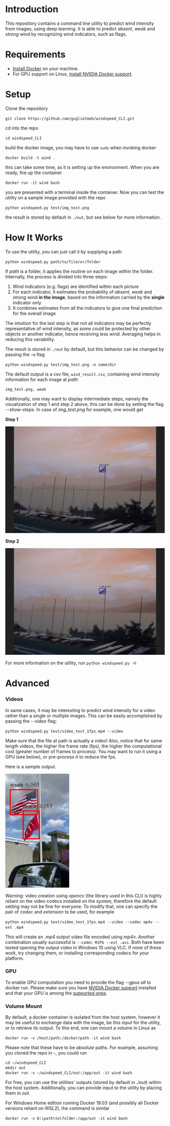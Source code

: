 # Introduction

This repository contains a command line utility to predict wind intensity from images, using deep learning. It is able to predict _absent_, _weak_ and _strong_ wind by recognizing wind indicators, such as flags.

# Requirements

- [Install Docker](https://docs.docker.com/install/) on your machine.
- For GPU support on Linux, [install NVIDIA Docker support](https://github.com/NVIDIA/nvidia-docker).

# Setup

Clone the repository

`git clone https://github.com/guglielmoG/windspeed_CLI.git`

cd into the repo

`cd windspeed_CLI`

build the docker image, you may have to use `sudo` when invoking docker

`docker build -t wind .`

this can take some time, as it is setting up the environment. When you are ready, fire up the container

`docker run -it wind bash`

you are presented with a terminal inside the container. Now you can test the utility on a sample image provided with the repo

`python windspeed.py test/img_test.png`

the result is stored by default in `./out`, but see below for more information.

# How It Works

To use the utility, you can just call it by supplying a path 

`python windspeed.py path/to/file/or/folder`

 If _path_ is a folder, it applies the routine on each image within the folder. Internally, the process is divided into three steps:

1. Wind indicators (e.g. flags) are identified within each picture
2. For each indicator, it estimates the probability of _absent_, _weak_ and _strong_ wind **in the image**, based on the information carried by the **single** indicator only
3. It combines estimates from all the indicators to give one final prediction for the overall image

The intuition for the last step is that not all indicators may be perfectly representative of wind intensity, as some could be protected by other objects or another indicator, hence receiving less wind. Averaging helps in reducing this variability.

The result is stored in `./out` by default, but this behavior can be changed by passing the _-o_ flag 

`python windspeed.py test/img_test.png -o some/dir`

The default output is a csv file, `wind_result.csv`, containing wind intensity information for each image at _path_:

```
img_test.png, weak
```

Additionally, one may want to display intermediate steps, namely the visualization of step 1 and step 2 above, this can be done by setting the flag _--show-steps_. In case of _img\_test.png_ for example, one would get

**Step 1**

![](data/flag_test2.png)



**Step 2**

![](data/wind_test2.png)

For more information on the utility, run
`python windspeed.py -h`

# Advanced

### Videos

In same cases, it may be interesting to predict wind intensity for a video rather than a single or multiple images. This can be easily accomplished by passing the _--video_ flag:

`python windspeed.py test/video_test_1fps.mp4 --video`

Make sure that the file at path is actually a video! Also, notice that for same length videos, the higher the frame rate (fps), the higher the computational cost (greater number of frames to process). You may want to run it using a GPU (see below), or pre-process it to reduce the fps.

Here is a sample output.

![](data/video_10fps.gif)

Warning: video creation using _opencv_ (the library used in this CLI) is highly reliant on the video codecs installed on the system, therefore the default setting may not be fine for everyone. To modify that, one can specify the pair of _codec_ and _extension_ to be used, for example

`python windspeed.py test/video_test_1fps.mp4 --video --codec mp4v --ext .mp4`

This will create an _.mp4_ output video file encoded using _mp4v_. Another combination usually successful is `--codec MJPG --ext .avi`. Both have been tested opening the output video in Windows 10 using VLC. If none of these work, try changing them, or installing corresponding codecs for your platform.

### GPU

To enable GPU computation you need to provide the flag _--gpus all_ to docker run. Please make sure you have [NVIDIA Docker support](https://github.com/NVIDIA/nvidia-docker) installed and that your GPU is among the [supported ones](https://www.tensorflow.org/install/gpu#hardware_requirements).

### Volume Mount

By default, a docker container is isolated from the host system, however it may be useful to exchange data with the image, be this input for the utility, or to retrieve its output. To this end, one can mount a volume in Linux as

`docker run -v /host/path:/docker/path -it wind bash`

Please note that these have to be _absolute_ paths. For example, assuming you cloned the repo in `~`, you could run

```
cd ~/windspeed_CLI
mkdir out
docker run -v ~/windspeed_CLI/out:/app/out -it wind bash
```

For free, you can use the utilities' outputs (stored by default in _./out_) within the host system. Additionally, you can provide input to the utility by placing them in _out_.

For Windows Home edition running Docker 19.03 (and possibly all Docker versions reliant on WSL2), the command is similar

`docker run -v D:\path\to\folder:/app/out -it wind bash`